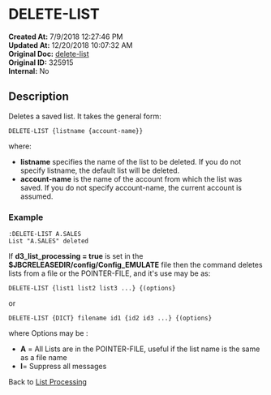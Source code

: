 # DELETE-LIST

**Created At:** 7/9/2018 12:27:46 PM  
**Updated At:** 12/20/2018 10:07:32 AM  
**Original Doc:** [delete-list](https://docs.jbase.com/47026-lists/delete-list)  
**Original ID:** 325915  
**Internal:** No  

## Description

Deletes a saved list. It takes the general form:

```
DELETE-LIST {listname {account-name}}
```

where:

- **listname** specifies the name of the list to be deleted. If you do not specify listname, the default list will be deleted.
- **account-name** is the name of the account from which the list was saved. If you do not specify account-name, the current account is assumed.

### Example

```
:DELETE-LIST A.SALES
List "A.SALES" deleted
```

If **d3\_list\_processing = true** is set in the **$JBCRELEASEDIR/config/Config\_EMULATE** file then the command deletes lists from a file or the POINTER-FILE, and it's use may be as:

```
DELETE-LIST {list1 list2 list3 ...} {(options}
```

or

```
DELETE-LIST {DICT} filename id1 {id2 id3 ...} {(options}
```

where Options may be :

- **A** = All Lists are in the POINTER-FILE, useful if the list name is the same as a file name
- **I**= Suppress all messages

Back to [List Processing](./../list-processing)

